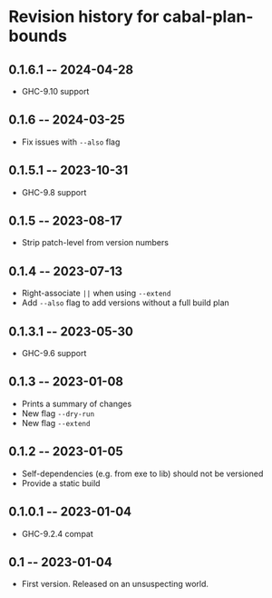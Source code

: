 # Revision history for cabal-plan-bounds

## 0.1.6.1 -- 2024-04-28

* GHC-9.10 support

## 0.1.6 -- 2024-03-25

* Fix issues with `--also` flag

## 0.1.5.1 -- 2023-10-31

* GHC-9.8 support

## 0.1.5 -- 2023-08-17

* Strip patch-level from version numbers

## 0.1.4 -- 2023-07-13

* Right-associate `||` when using `--extend`
* Add `--also` flag to add versions without a full build plan

## 0.1.3.1 -- 2023-05-30

* GHC-9.6 support

## 0.1.3 -- 2023-01-08

* Prints a summary of changes
* New flag `--dry-run`
* New flag `--extend`

## 0.1.2 -- 2023-01-05

* Self-dependencies (e.g. from exe to lib) should not be versioned
* Provide a static build

## 0.1.0.1 -- 2023-01-04

* GHC-9.2.4 compat

## 0.1 -- 2023-01-04

* First version. Released on an unsuspecting world.
